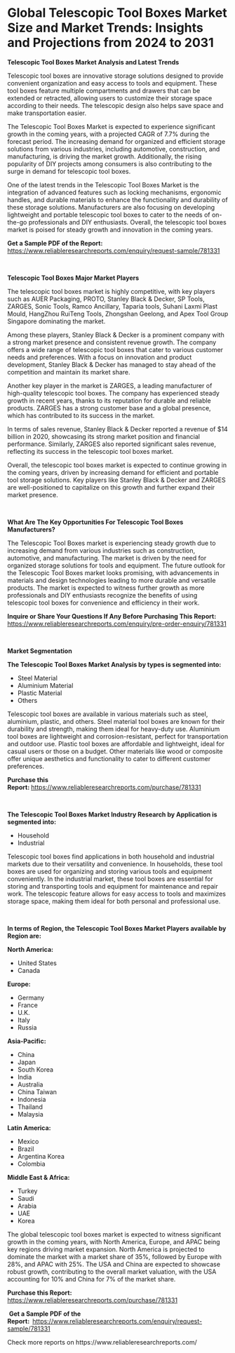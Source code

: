 <p><h1>Global Telescopic Tool Boxes Market Size and Market Trends: Insights and Projections from 2024 to 2031</h1></p><p><strong>Telescopic Tool Boxes Market Analysis and Latest Trends</strong></p>
<p><p>Telescopic tool boxes are innovative storage solutions designed to provide convenient organization and easy access to tools and equipment. These tool boxes feature multiple compartments and drawers that can be extended or retracted, allowing users to customize their storage space according to their needs. The telescopic design also helps save space and make transportation easier.</p><p>The Telescopic Tool Boxes Market is expected to experience significant growth in the coming years, with a projected CAGR of 7.7% during the forecast period. The increasing demand for organized and efficient storage solutions from various industries, including automotive, construction, and manufacturing, is driving the market growth. Additionally, the rising popularity of DIY projects among consumers is also contributing to the surge in demand for telescopic tool boxes.</p><p>One of the latest trends in the Telescopic Tool Boxes Market is the integration of advanced features such as locking mechanisms, ergonomic handles, and durable materials to enhance the functionality and durability of these storage solutions. Manufacturers are also focusing on developing lightweight and portable telescopic tool boxes to cater to the needs of on-the-go professionals and DIY enthusiasts. Overall, the telescopic tool boxes market is poised for steady growth and innovation in the coming years.</p></p>
<p><strong>Get a Sample PDF of the Report:&nbsp;</strong> <a href="https://www.reliableresearchreports.com/enquiry/request-sample/781331">https://www.reliableresearchreports.com/enquiry/request-sample/781331</a></p>
<p>&nbsp;</p>
<p><strong>Telescopic Tool Boxes Major Market Players</strong></p>
<p><p>The telescopic tool boxes market is highly competitive, with key players such as AUER Packaging, PROTO, Stanley Black & Decker, SP Tools, ZARGES, Sonic Tools, Ramco Ancillary, Taparia tools, Suhani Laxmi Plast Mould, HangZhou RuiTeng Tools, Zhongshan Geelong, and Apex Tool Group Singapore dominating the market.</p><p>Among these players, Stanley Black & Decker is a prominent company with a strong market presence and consistent revenue growth. The company offers a wide range of telescopic tool boxes that cater to various customer needs and preferences. With a focus on innovation and product development, Stanley Black & Decker has managed to stay ahead of the competition and maintain its market share.</p><p>Another key player in the market is ZARGES, a leading manufacturer of high-quality telescopic tool boxes. The company has experienced steady growth in recent years, thanks to its reputation for durable and reliable products. ZARGES has a strong customer base and a global presence, which has contributed to its success in the market.</p><p>In terms of sales revenue, Stanley Black & Decker reported a revenue of $14 billion in 2020, showcasing its strong market position and financial performance. Similarly, ZARGES also reported significant sales revenue, reflecting its success in the telescopic tool boxes market.</p><p>Overall, the telescopic tool boxes market is expected to continue growing in the coming years, driven by increasing demand for efficient and portable tool storage solutions. Key players like Stanley Black & Decker and ZARGES are well-positioned to capitalize on this growth and further expand their market presence.</p></p>
<p>&nbsp;</p>
<p><strong>What Are The Key Opportunities For Telescopic Tool Boxes Manufacturers?</strong></p>
<p><p>The Telescopic Tool Boxes market is experiencing steady growth due to increasing demand from various industries such as construction, automotive, and manufacturing. The market is driven by the need for organized storage solutions for tools and equipment. The future outlook for the Telescopic Tool Boxes market looks promising, with advancements in materials and design technologies leading to more durable and versatile products. The market is expected to witness further growth as more professionals and DIY enthusiasts recognize the benefits of using telescopic tool boxes for convenience and efficiency in their work.</p></p>
<p><strong>Inquire or Share Your Questions If Any Before Purchasing This Report:</strong> <a href="https://www.reliableresearchreports.com/enquiry/pre-order-enquiry/781331">https://www.reliableresearchreports.com/enquiry/pre-order-enquiry/781331</a></p>
<p>&nbsp;</p>
<p><strong>Market Segmentation</strong></p>
<p><strong>The Telescopic Tool Boxes Market Analysis by types is segmented into:</strong></p>
<p><ul><li>Steel Material</li><li>Aluminium Material</li><li>Plastic Material</li><li>Others</li></ul></p>
<p><p>Telescopic tool boxes are available in various materials such as steel, aluminium, plastic, and others. Steel material tool boxes are known for their durability and strength, making them ideal for heavy-duty use. Aluminium tool boxes are lightweight and corrosion-resistant, perfect for transportation and outdoor use. Plastic tool boxes are affordable and lightweight, ideal for casual users or those on a budget. Other materials like wood or composite offer unique aesthetics and functionality to cater to different customer preferences.</p></p>
<p><strong>Purchase this Report:&nbsp;</strong><a href="https://www.reliableresearchreports.com/purchase/781331">https://www.reliableresearchreports.com/purchase/781331</a></p>
<p>&nbsp;</p>
<p><strong>The Telescopic Tool Boxes Market Industry Research by Application is segmented into:</strong></p>
<p><ul><li>Household</li><li>Industrial</li></ul></p>
<p><p>Telescopic tool boxes find applications in both household and industrial markets due to their versatility and convenience. In households, these tool boxes are used for organizing and storing various tools and equipment conveniently. In the industrial market, these tool boxes are essential for storing and transporting tools and equipment for maintenance and repair work. The telescopic feature allows for easy access to tools and maximizes storage space, making them ideal for both personal and professional use.</p></p>
<p>&nbsp;</p>
<p><strong>In terms of Region, the Telescopic Tool Boxes Market Players available by Region are:</strong></p>
<p>
    <p> <strong> North America: </strong>
        <ul>
            <li>United States</li>
            <li>Canada</li>
        </ul>
        </p> 
    <p> <strong> Europe: </strong>
        <ul>
            <li>Germany</li>
            <li>France</li>
            <li>U.K.</li>
            <li>Italy</li>
            <li>Russia</li>
        </ul>
        </p> 
    <p> <strong> Asia-Pacific: </strong>
        <ul>
            <li>China</li>
            <li>Japan</li>
            <li>South Korea</li>
            <li>India</li>
            <li>Australia</li>
            <li>China Taiwan</li>
            <li>Indonesia</li>
            <li>Thailand</li>
            <li>Malaysia</li>
        </ul>
        </p> 
    <p> <strong> Latin America: </strong>
        <ul>
            <li>Mexico</li>
            <li>Brazil</li>
            <li>Argentina Korea</li>
            <li>Colombia</li>
        </ul>
        </p> 
    <p> <strong> Middle East & Africa: </strong>
        <ul>
            <li>Turkey</li>
            <li>Saudi</li>
            <li>Arabia</li>
            <li>UAE</li>
            <li>Korea</li>
        </ul>
    </p>
    </p>
<p><p>The global telescopic tool boxes market is expected to witness significant growth in the coming years, with North America, Europe, and APAC being key regions driving market expansion. North America is projected to dominate the market with a market share of 35%, followed by Europe with 28%, and APAC with 25%. The USA and China are expected to showcase robust growth, contributing to the overall market valuation, with the USA accounting for 10% and China for 7% of the market share.</p></p>
<p><strong>Purchase this Report: </strong><a href="https://www.reliableresearchreports.com/purchase/781331">https://www.reliableresearchreports.com/purchase/781331</a></p>
<p>&nbsp;<strong>Get a Sample PDF of the Report:&nbsp;&nbsp;</strong><a href="https://www.reliableresearchreports.com/enquiry/request-sample/781331">https://www.reliableresearchreports.com/enquiry/request-sample/781331</a></p>
<p><strong></strong></p>
<p>Check more reports on https://www.reliableresearchreports.com/</p>